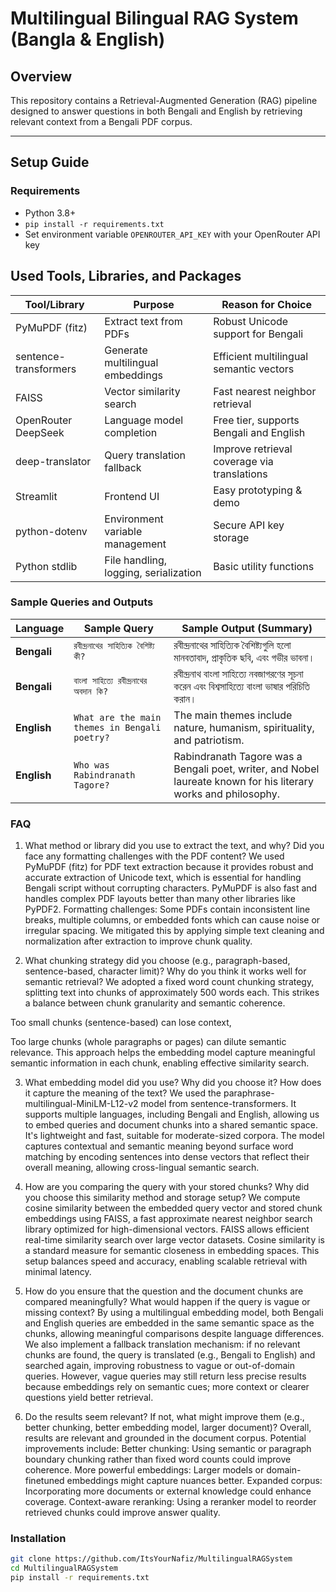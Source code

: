 # Multilingual Bilingual RAG System (Bangla & English)

## Overview

This repository contains a Retrieval-Augmented Generation (RAG) pipeline designed to answer questions in both Bengali and English by retrieving relevant context from a Bengali PDF corpus.

---

## Setup Guide

### Requirements

- Python 3.8+
- `pip install -r requirements.txt`
- Set environment variable `OPENROUTER_API_KEY` with your OpenRouter API key

## Used Tools, Libraries, and Packages

| Tool/Library          | Purpose                               | Reason for Choice                           |
| --------------------- | ------------------------------------- | ------------------------------------------- |
| PyMuPDF (fitz)        | Extract text from PDFs                | Robust Unicode support for Bengali          |
| sentence-transformers | Generate multilingual embeddings      | Efficient multilingual semantic vectors     |
| FAISS                 | Vector similarity search              | Fast nearest neighbor retrieval             |
| OpenRouter DeepSeek   | Language model completion             | Free tier, supports Bengali and English     |
| deep-translator       | Query translation fallback            | Improve retrieval coverage via translations |
| Streamlit             | Frontend UI                           | Easy prototyping & demo                     |
| python-dotenv         | Environment variable management       | Secure API key storage                      |
| Python stdlib         | File handling, logging, serialization | Basic utility functions                     |

### Sample Queries and Outputs

| Language    | Sample Query                                  | Sample Output (Summary)                                                                                         |
| ----------- | --------------------------------------------- | --------------------------------------------------------------------------------------------------------------- |
| **Bengali** | `রবীন্দ্রনাথের সাহিত্যিক বৈশিষ্ট্য কী?`       | রবীন্দ্রনাথের সাহিত্যিক বৈশিষ্ট্যগুলি হলো মানবতাবাদ, প্রাকৃতিক ছবি, এবং গভীর ভাবনা।                             |
| **Bengali** | `বাংলা সাহিত্যে রবীন্দ্রনাথের অবদান কি?`      | রবীন্দ্রনাথ বাংলা সাহিত্যে নবজাগরণের সূচনা করেন এবং বিশ্বসাহিত্যে বাংলা ভাষার পরিচিতি করান।                     |
| **English** | `What are the main themes in Bengali poetry?` | The main themes include nature, humanism, spirituality, and patriotism.                                         |
| **English** | `Who was Rabindranath Tagore?`                | Rabindranath Tagore was a Bengali poet, writer, and Nobel laureate known for his literary works and philosophy. |

### FAQ

1. What method or library did you use to extract the text, and why? Did you face any formatting challenges with the PDF content?
We used PyMuPDF (fitz) for PDF text extraction because it provides robust and accurate extraction of Unicode text, which is essential for handling Bengali script without corrupting characters. PyMuPDF is also fast and handles complex PDF layouts better than many other libraries like PyPDF2.
Formatting challenges: Some PDFs contain inconsistent line breaks, multiple columns, or embedded fonts which can cause noise or irregular spacing. We mitigated this by applying simple text cleaning and normalization after extraction to improve chunk quality.

2. What chunking strategy did you choose (e.g., paragraph-based, sentence-based, character limit)? Why do you think it works well for semantic retrieval?
We adopted a fixed word count chunking strategy, splitting text into chunks of approximately 500 words each. This strikes a balance between chunk granularity and semantic coherence.

Too small chunks (sentence-based) can lose context,

Too large chunks (whole paragraphs or pages) can dilute semantic relevance.
This approach helps the embedding model capture meaningful semantic information in each chunk, enabling effective similarity search.

3. What embedding model did you use? Why did you choose it? How does it capture the meaning of the text?
We used the paraphrase-multilingual-MiniLM-L12-v2 model from sentence-transformers. It supports multiple languages, including Bengali and English, allowing us to embed queries and document chunks into a shared semantic space. It's lightweight and fast, suitable for moderate-sized corpora. 
The model captures contextual and semantic meaning beyond surface word matching by encoding sentences into dense vectors that reflect their overall meaning, allowing cross-lingual semantic search.

4. How are you comparing the query with your stored chunks? Why did you choose this similarity method and storage setup?
We compute cosine similarity between the embedded query vector and stored chunk embeddings using FAISS, a fast approximate nearest neighbor search library optimized for high-dimensional vectors. 
FAISS allows efficient real-time similarity search over large vector datasets. Cosine similarity is a standard measure for semantic closeness in embedding spaces. This setup balances speed and accuracy, enabling scalable retrieval with minimal latency.

5. How do you ensure that the question and the document chunks are compared meaningfully? What would happen if the query is vague or missing context?
By using a multilingual embedding model, both Bengali and English queries are embedded in the same semantic space as the chunks, allowing meaningful comparisons despite language differences. We also implement a fallback translation mechanism: if no relevant chunks are found, the query is translated (e.g., Bengali to English) and searched again, improving robustness to vague or out-of-domain queries. 
However, vague queries may still return less precise results because embeddings rely on semantic cues; more context or clearer questions yield better retrieval.

6. Do the results seem relevant? If not, what might improve them (e.g., better chunking, better embedding model, larger document)?
Overall, results are relevant and grounded in the document corpus. Potential improvements include:
Better chunking: Using semantic or paragraph boundary chunking rather than fixed word counts could improve coherence.
More powerful embeddings: Larger models or domain-finetuned embeddings might capture nuances better.
Expanded corpus: Incorporating more documents or external knowledge could enhance coverage.
Context-aware reranking: Using a reranker model to reorder retrieved chunks could improve answer quality.


### Installation

```bash
git clone https://github.com/ItsYourNafiz/MultilingualRAGSystem
cd MultilingualRAGSystem
pip install -r requirements.txt

